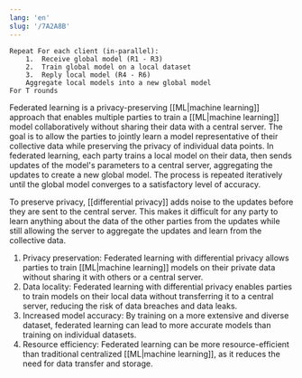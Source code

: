 ```yaml
---
lang: 'en'
slug: '/7A2A8B'
---
```


```
Repeat For each client (in-parallel):
	1.  ﻿﻿﻿Receive global model (R1 - R3)
	2.  ﻿﻿﻿Train global model on a local dataset
	3.  ﻿﻿﻿Reply local model (R4 - R6)
	Aggregate local models into a new global model
For T rounds
```

Federated learning is a privacy-preserving [[ML|machine learning]] approach that enables multiple parties to train a [[ML|machine learning]] model collaboratively without sharing their data with a central server. The goal is to allow the parties to jointly learn a model representative of their collective data while preserving the privacy of individual data points. In federated learning, each party trains a local model on their data, then sends updates of the model's parameters to a central server, aggregating the updates to create a new global model. The process is repeated iteratively until the global model converges to a satisfactory level of accuracy.

To preserve privacy, [[differential privacy]] adds noise to the updates before they are sent to the central server. This makes it difficult for any party to learn anything about the data of the other parties from the updates while still allowing the server to aggregate the updates and learn from the collective data.

1.  Privacy preservation: Federated learning with differential privacy allows parties to train [[ML|machine learning]] models on their private data without sharing it with others or a central server.
2.  Data locality: Federated learning with differential privacy enables parties to train models on their local data without transferring it to a central server, reducing the risk of data breaches and data leaks.
3.  Increased model accuracy: By training on a more extensive and diverse dataset, federated learning can lead to more accurate models than training on individual datasets.
4.  Resource efficiency: Federated learning can be more resource-efficient than traditional centralized [[ML|machine learning]], as it reduces the need for data transfer and storage.

